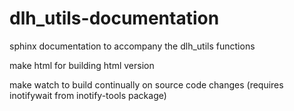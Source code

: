# dlh_utils-documentation

sphinx documentation to accompany the dlh_utils functions

make html
for building html version

make watch
to build continually on source code changes (requires inotifywait from inotify-tools package)
